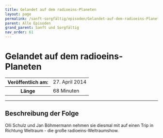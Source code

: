 ```yaml
---
title: Gelandet auf dem radioeins-Planeten
layout: page
permalink: /sanft-sorgfältig/episoden/Gelandet-auf-dem-radioeins-Planeten
parent: Alle Episoden
grand_parent: Sanft und Sorgfältig
nav_order: 61
---
```


# Gelandet auf dem radioeins-Planeten
<table class="resp-table dcf-table dcf-table-responsive dcf-table-bordered dcf-table-striped dcf-w-100%">
                    <tbody>
                        <tr>
                            <th scope="row">Veröffentlich am:</th>
                            <td data-label="Veröffentlich am:">27. April 2014</td>
                        </tr>
                        <tr>
                            <th scope="row">Länge </th>
                            <td data-label="Länge ">68 Minuten</td>
                        </tr></tbody>
                </table>

***

## Beschreibung der Folge

<div>
Olli Schulz und Jan Böhmermann nehmen sie diesmal mit auf einen Trip in Richtung Weltraum - die große radioeins-Weltraumshow.  
</div>

